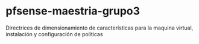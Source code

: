 # pfsense-maestria-grupo3
Directrices de dimensionamiento de características para la maquina virtual, instalación y configuración de políticas
